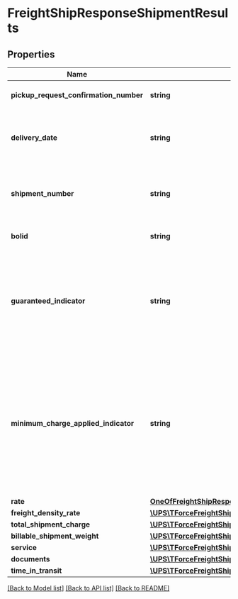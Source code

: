 # FreightShipResponseShipmentResults

## Properties
Name | Type | Description | Notes
------------ | ------------- | ------------- | -------------
**pickup_request_confirmation_number** | **string** | Shipment pickup number. | [optional] 
**delivery_date** | **string** | Estimated date that the shipment will be delivered.   Format: YYYYMMDD. | [optional] 
**shipment_number** | **string** | The shipment Number assigned to the shipment. | [optional] 
**bolid** | **string** | The retrieval key for the stored BOL. | [optional] 
**guaranteed_indicator** | **string** | This indicator indicates that the rate returned is guaranteed. Can only be returned if the billing option is prepaid. | [optional] 
**minimum_charge_applied_indicator** | **string** | This is an empty tag. The presence of the tag indicates the rate returned has a minimum charge applied to it. Can only be returned if the billing option is prepaid. | [optional] 
**rate** | [**OneOfFreightShipResponseShipmentResultsRate**](OneOfFreightShipResponseShipmentResultsRate.md) |  | [optional] 
**freight_density_rate** | [**\UPS\TForceFreightShipping\TForceFreightShipping\ShipmentResultsFreightDensityRate**](ShipmentResultsFreightDensityRate.md) |  | [optional] 
**total_shipment_charge** | [**\UPS\TForceFreightShipping\TForceFreightShipping\ShipmentResultsTotalShipmentCharge**](ShipmentResultsTotalShipmentCharge.md) |  | [optional] 
**billable_shipment_weight** | [**\UPS\TForceFreightShipping\TForceFreightShipping\ShipmentResultsBillableShipmentWeight**](ShipmentResultsBillableShipmentWeight.md) |  | [optional] 
**service** | [**\UPS\TForceFreightShipping\TForceFreightShipping\ShipmentResultsService**](ShipmentResultsService.md) |  | [optional] 
**documents** | [**\UPS\TForceFreightShipping\TForceFreightShipping\ShipmentResultsDocuments**](ShipmentResultsDocuments.md) |  | [optional] 
**time_in_transit** | [**\UPS\TForceFreightShipping\TForceFreightShipping\ShipmentResultsTimeInTransit**](ShipmentResultsTimeInTransit.md) |  | [optional] 

[[Back to Model list]](../../README.md#documentation-for-models) [[Back to API list]](../../README.md#documentation-for-api-endpoints) [[Back to README]](../../README.md)

